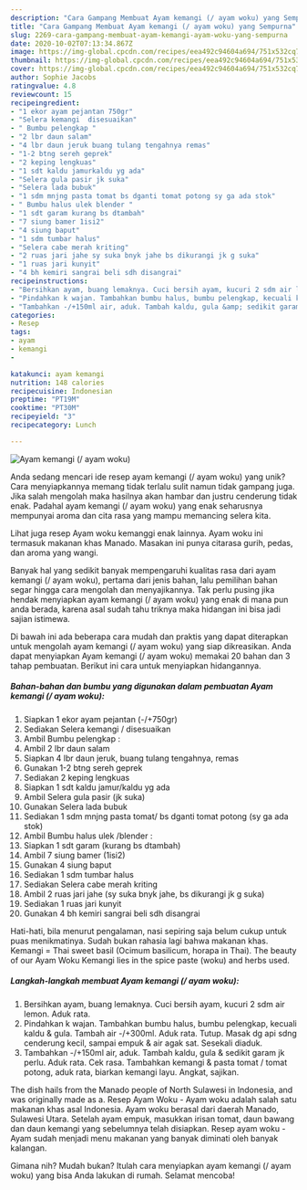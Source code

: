 ```yaml
---
description: "Cara Gampang Membuat Ayam kemangi (/ ayam woku) yang Sempurna"
title: "Cara Gampang Membuat Ayam kemangi (/ ayam woku) yang Sempurna"
slug: 2269-cara-gampang-membuat-ayam-kemangi-ayam-woku-yang-sempurna
date: 2020-10-02T07:13:34.867Z
image: https://img-global.cpcdn.com/recipes/eea492c94604a694/751x532cq70/ayam-kemangi-ayam-woku-foto-resep-utama.jpg
thumbnail: https://img-global.cpcdn.com/recipes/eea492c94604a694/751x532cq70/ayam-kemangi-ayam-woku-foto-resep-utama.jpg
cover: https://img-global.cpcdn.com/recipes/eea492c94604a694/751x532cq70/ayam-kemangi-ayam-woku-foto-resep-utama.jpg
author: Sophie Jacobs
ratingvalue: 4.8
reviewcount: 15
recipeingredient:
- "1 ekor ayam pejantan 750gr"
- "Selera kemangi  disesuaikan"
- " Bumbu pelengkap "
- "2 lbr daun salam"
- "4 lbr daun jeruk buang tulang tengahnya remas"
- "1-2 btng sereh geprek"
- "2 keping lengkuas"
- "1 sdt kaldu jamurkaldu yg ada"
- "Selera gula pasir jk suka"
- "Selera lada bubuk"
- "1 sdm mnjng pasta tomat bs dganti tomat potong sy ga ada stok"
- " Bumbu halus ulek blender "
- "1 sdt garam kurang bs dtambah"
- "7 siung bamer 1isi2"
- "4 siung baput"
- "1 sdm tumbar halus"
- "Selera cabe merah kriting"
- "2 ruas jari jahe sy suka bnyk jahe bs dikurangi jk g suka"
- "1 ruas jari kunyit"
- "4 bh kemiri sangrai beli sdh disangrai"
recipeinstructions:
- "Bersihkan ayam, buang lemaknya. Cuci bersih ayam, kucuri 2 sdm air lemon. Aduk rata."
- "Pindahkan k wajan. Tambahkan bumbu halus, bumbu pelengkap, kecuali kaldu &amp; gula. Tambah air -/+300ml. Aduk rata. Tutup. Masak dg api sdng cenderung kecil, sampai empuk &amp; air agak sat. Sesekali diaduk."
- "Tambahkan -/+150ml air, aduk. Tambah kaldu, gula &amp; sedikit garam jk perlu. Aduk rata. Cek rasa. Tambahkan kemangi &amp; pasta tomat / tomat potong, aduk rata, biarkan kemangi layu. Angkat, sajikan."
categories:
- Resep
tags:
- ayam
- kemangi
- 

katakunci: ayam kemangi  
nutrition: 148 calories
recipecuisine: Indonesian
preptime: "PT19M"
cooktime: "PT30M"
recipeyield: "3"
recipecategory: Lunch

---
```



![Ayam kemangi (/ ayam woku)](https://img-global.cpcdn.com/recipes/eea492c94604a694/751x532cq70/ayam-kemangi-ayam-woku-foto-resep-utama.jpg)

Anda sedang mencari ide resep ayam kemangi (/ ayam woku) yang unik? Cara menyiapkannya memang tidak terlalu sulit namun tidak gampang juga. Jika salah mengolah maka hasilnya akan hambar dan justru cenderung tidak enak. Padahal ayam kemangi (/ ayam woku) yang enak seharusnya mempunyai aroma dan cita rasa yang mampu memancing selera kita.

Lihat juga resep Ayam woku kemanggi enak lainnya. Ayam woku ini termasuk makanan khas Manado. Masakan ini punya citarasa gurih, pedas, dan aroma yang wangi.

Banyak hal yang sedikit banyak mempengaruhi kualitas rasa dari ayam kemangi (/ ayam woku), pertama dari jenis bahan, lalu pemilihan bahan segar hingga cara mengolah dan menyajikannya. Tak perlu pusing jika hendak menyiapkan ayam kemangi (/ ayam woku) yang enak di mana pun anda berada, karena asal sudah tahu triknya maka hidangan ini bisa jadi sajian istimewa.


Di bawah ini ada beberapa cara mudah dan praktis yang dapat diterapkan untuk mengolah ayam kemangi (/ ayam woku) yang siap dikreasikan. Anda dapat menyiapkan Ayam kemangi (/ ayam woku) memakai 20 bahan dan 3 tahap pembuatan. Berikut ini cara untuk menyiapkan hidangannya.

<!--inarticleads1-->

##### Bahan-bahan dan bumbu yang digunakan dalam pembuatan Ayam kemangi (/ ayam woku):

1. Siapkan 1 ekor ayam pejantan (-/+750gr)
1. Sediakan Selera kemangi / disesuaikan
1. Ambil  Bumbu pelengkap :
1. Ambil 2 lbr daun salam
1. Siapkan 4 lbr daun jeruk, buang tulang tengahnya, remas
1. Gunakan 1-2 btng sereh geprek
1. Sediakan 2 keping lengkuas
1. Siapkan 1 sdt kaldu jamur/kaldu yg ada
1. Ambil Selera gula pasir (jk suka)
1. Gunakan Selera lada bubuk
1. Sediakan 1 sdm mnjng pasta tomat/ bs dganti tomat potong (sy ga ada stok)
1. Ambil  Bumbu halus ulek /blender :
1. Siapkan 1 sdt garam (kurang bs dtambah)
1. Ambil 7 siung bamer (1isi2)
1. Gunakan 4 siung baput
1. Sediakan 1 sdm tumbar halus
1. Sediakan Selera cabe merah kriting
1. Ambil 2 ruas jari jahe (sy suka bnyk jahe, bs dikurangi jk g suka)
1. Sediakan 1 ruas jari kunyit
1. Gunakan 4 bh kemiri sangrai beli sdh disangrai


Hati-hati, bila menurut pengalaman, nasi sepiring saja belum cukup untuk puas menikmatinya. Sudah bukan rahasia lagi bahwa makanan khas. Kemangi = Thai sweet basil (Ocimum basilicum, horapa in Thai). The beauty of our Ayam Woku Kemangi lies in the spice paste (woku) and herbs used. 

<!--inarticleads2-->

##### Langkah-langkah membuat Ayam kemangi (/ ayam woku):

1. Bersihkan ayam, buang lemaknya. Cuci bersih ayam, kucuri 2 sdm air lemon. Aduk rata.
1. Pindahkan k wajan. Tambahkan bumbu halus, bumbu pelengkap, kecuali kaldu &amp; gula. Tambah air -/+300ml. Aduk rata. Tutup. Masak dg api sdng cenderung kecil, sampai empuk &amp; air agak sat. Sesekali diaduk.
1. Tambahkan -/+150ml air, aduk. Tambah kaldu, gula &amp; sedikit garam jk perlu. Aduk rata. Cek rasa. Tambahkan kemangi &amp; pasta tomat / tomat potong, aduk rata, biarkan kemangi layu. Angkat, sajikan.


The dish hails from the Manado people of North Sulawesi in Indonesia, and was originally made as a. Resep Ayam Woku - Ayam woku adalah salah satu makanan khas asal Indonesia. Ayam woku berasal dari daerah Manado, Sulawesi Utara. Setelah ayam empuk, masukkan irisan tomat, daun bawang dan daun kemangi yang sebelumnya telah disiapkan. Resep ayam woku - Ayam sudah menjadi menu makanan yang banyak diminati oleh banyak kalangan. 

Gimana nih? Mudah bukan? Itulah cara menyiapkan ayam kemangi (/ ayam woku) yang bisa Anda lakukan di rumah. Selamat mencoba!
